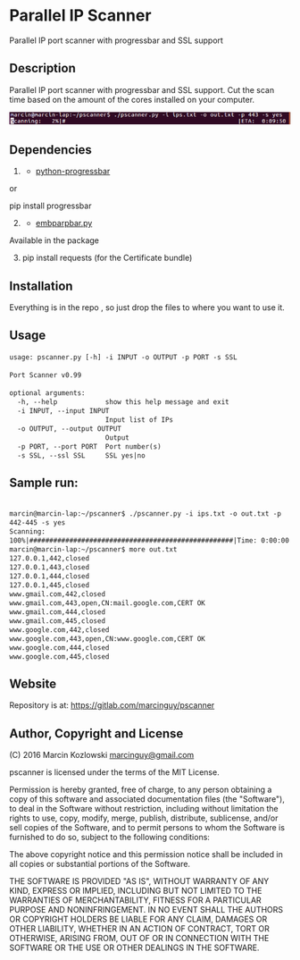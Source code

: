 # Parallel IP Scanner

Parallel IP port scanner with progressbar and SSL support

## Description

Parallel IP port scanner with progressbar and SSL support. Cut the scan time based on the amount of the cores installed on your computer.

![](images/pscanner.png)

## Dependencies


1) * [python-progressbar](http://code.google.com/p/python-progressbar/)

or

pip install progressbar

2) * [embparpbar.py](https://github.com/esc/embparpbar/)

Available in the package

3) pip install requests (for the Certificate bundle)



## Installation

Everything is in the repo , so just drop the files to where you want to use it.

## Usage

```
usage: pscanner.py [-h] -i INPUT -o OUTPUT -p PORT -s SSL

Port Scanner v0.99

optional arguments:
  -h, --help            show this help message and exit
  -i INPUT, --input INPUT
                        Input list of IPs
  -o OUTPUT, --output OUTPUT
                        Output
  -p PORT, --port PORT  Port number(s)
  -s SSL, --ssl SSL     SSL yes|no
```

## Sample run:

```

marcin@marcin-lap:~/pscanner$ ./pscanner.py -i ips.txt -o out.txt -p 442-445 -s yes
Scanning: 100%|###################################################|Time: 0:00:00
marcin@marcin-lap:~/pscanner$ more out.txt 
127.0.0.1,442,closed
127.0.0.1,443,closed
127.0.0.1,444,closed
127.0.0.1,445,closed
www.gmail.com,442,closed
www.gmail.com,443,open,CN:mail.google.com,CERT OK
www.gmail.com,444,closed
www.gmail.com,445,closed
www.google.com,442,closed
www.google.com,443,open,CN:www.google.com,CERT OK
www.google.com,444,closed
www.google.com,445,closed

```


## Website

Repository is at: https://gitlab.com/marcinguy/pscanner

## Author, Copyright and License

(C) 2016 Marcin Kozlowski <marcinguy@gmail.com>

pscanner is licensed under the terms of the MIT License.

Permission is hereby granted, free of charge, to any person obtaining a copy of
this software and associated documentation files (the "Software"), to deal in
the Software without restriction, including without limitation the rights to
use, copy, modify, merge, publish, distribute, sublicense, and/or sell copies
of the Software, and to permit persons to whom the Software is furnished to do
so, subject to the following conditions:

The above copyright notice and this permission notice shall be included in all
copies or substantial portions of the Software.

THE SOFTWARE IS PROVIDED "AS IS", WITHOUT WARRANTY OF ANY KIND, EXPRESS OR
IMPLIED, INCLUDING BUT NOT LIMITED TO THE WARRANTIES OF MERCHANTABILITY,
FITNESS FOR A PARTICULAR PURPOSE AND NONINFRINGEMENT. IN NO EVENT SHALL THE
AUTHORS OR COPYRIGHT HOLDERS BE LIABLE FOR ANY CLAIM, DAMAGES OR OTHER
LIABILITY, WHETHER IN AN ACTION OF CONTRACT, TORT OR OTHERWISE, ARISING FROM,
OUT OF OR IN CONNECTION WITH THE SOFTWARE OR THE USE OR OTHER DEALINGS IN THE
SOFTWARE.

